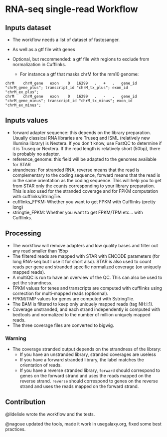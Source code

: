 # RNA-seq single-read Workflow

## Inputs dataset

- The workflow needs a list of dataset of fastqsanger.
- As well as a gtf file with genes
- Optional, but recommended: a gtf file with regions to exclude from normalization in Cufflinks.

  - For instance a gtf that masks chrM for the mm10 genome:

```
chrM	chrM_gene	exon	0	16299	.	+	.	gene_id "chrM_gene_plus"; transcript_id "chrM_tx_plus"; exon_id "chrM_ex_plus";
chrM	chrM_gene	exon	0	16299	.	-	.	gene_id "chrM_gene_minus"; transcript_id "chrM_tx_minus"; exon_id "chrM_ex_minus";
```

## Inputs values

- forward adapter sequence: this depends on the library preparation. Usually classical RNA libraries are Truseq and ISML (relatively new Illumina library) is Nextera. If you don't know, use FastQC to determine if it is Truseq or Nextera. If the read length is relatively short (50bp), there is probably no adapter.
- reference_genome: this field will be adapted to the genomes available for STAR
- strandness: For stranded RNA, reverse means that the read is complementary to the coding sequence, forward means that the read is in the same orientation as the coding sequence. This will help you to get from STAR only the counts corresponding to your library preparation. This is also used for the stranded coverage and for FPKM computation with cufflinks/StringTie.
- cufflinks_FPKM: Whether you want to get FPKM with Cufflinks (pretty long)
- stringtie_FPKM: Whether you want to get FPKM/TPM etc... with Cufflinks.

## Processing

- The workflow will remove adapters and low quality bases and filter out any read smaller than 15bp
- The filtered reads are mapped with STAR with ENCODE parameters (for long RNA-seq but I use it for short also). STAR is also used to count reads per gene and stranded specific normalized coverage (on uniquely mapped reads).
- A multiQC is run to have an overview of the QC. This can also be used to get the strandness.
- FPKM values for tenes and transcripts are computed with cufflinks using correction for multi-mapped reads (optionnal).
- FPKM/TMP values for genes are computed with SstringTie.
- The BAM is filtered to keep only uniquely mapped reads (tag NH:i:1).
- Coverage unstranded, and each strand independently is computed with bedtools and normalized to the number of million uniquely mapped reads.
- The three coverage files are converted to bigwig.

### Warning

- The coverage stranded output depends on the strandness of the library:
  - If you have an unstranded library, stranded coverages are useless
  - If you have a forward stranded library, the label matches the orientation of reads.
  - If you have a reverse stranded library, `forward` should correspond to genes on the forward strand and uses the reads mapped on the reverse strand. `reverse` should correspond to genes on the reverse strand and uses the reads mapped on the forward strand.

## Contribution

@lldelisle wrote the workflow and the tests.

@nagoue updated the tools, made it work in usegalaxy.org, fixed some best practices.
